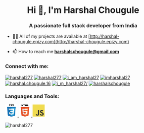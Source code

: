 <h1 align="center">Hi 👋, I'm Harshal Chougule</h1>
<h3 align="center">A passionate full stack developer from India</h3>

- 👨‍💻 All of my projects are available at [http://harshal-chougule.epizy.com](http://harshal-chougule.epizy.com)

- 📫 How to reach me **harshalschougule@gmail.com**

<h3 align="left">Connect with me:</h3>
<p align="left">
<a href="https://codepen.io/harshal277" target="blank"><img align="center" src="https://raw.githubusercontent.com/rahuldkjain/github-profile-readme-generator/master/src/images/icons/Social/codepen.svg" alt="harshal277" height="30" width="40" /></a>
<a href="https://dev.to/harshal277" target="blank"><img align="center" src="https://raw.githubusercontent.com/rahuldkjain/github-profile-readme-generator/master/src/images/icons/Social/devto.svg" alt="harshal277" height="30" width="40" /></a>
<a href="https://twitter.com/i_am_harshal27" target="blank"><img align="center" src="https://raw.githubusercontent.com/rahuldkjain/github-profile-readme-generator/master/src/images/icons/Social/twitter.svg" alt="i_am_harshal27" height="30" width="40" /></a>
<a href="https://linkedin.com/in/imharshal27" target="blank"><img align="center" src="https://raw.githubusercontent.com/rahuldkjain/github-profile-readme-generator/master/src/images/icons/Social/linked-in-alt.svg" alt="imharshal27" height="30" width="40" /></a>
<a href="https://fb.com/harshal.chougule.16" target="blank"><img align="center" src="https://raw.githubusercontent.com/rahuldkjain/github-profile-readme-generator/master/src/images/icons/Social/facebook.svg" alt="harshal.chougule.16" height="30" width="40" /></a>
<a href="https://instagram.com/i_m_harshal27/" target="blank"><img align="center" src="https://raw.githubusercontent.com/rahuldkjain/github-profile-readme-generator/master/src/images/icons/Social/instagram.svg" alt="i_m_harshal27/" height="30" width="40" /></a>
<a href="https://www.hackerrank.com/harshalschougule" target="blank"><img align="center" src="https://raw.githubusercontent.com/rahuldkjain/github-profile-readme-generator/master/src/images/icons/Social/hackerrank.svg" alt="harshalschougule" height="30" width="40" /></a>
</p>

<h3 align="left">Languages and Tools:</h3>
<p align="left"> <a href="https://www.w3schools.com/css/" target="_blank" rel="noreferrer"> <img src="https://raw.githubusercontent.com/devicons/devicon/master/icons/css3/css3-original-wordmark.svg" alt="css3" width="40" height="40"/> </a> <a href="https://www.w3.org/html/" target="_blank" rel="noreferrer"> <img src="https://raw.githubusercontent.com/devicons/devicon/master/icons/html5/html5-original-wordmark.svg" alt="html5" width="40" height="40"/> </a> <a href="https://developer.mozilla.org/en-US/docs/Web/JavaScript" target="_blank" rel="noreferrer"> <img src="https://raw.githubusercontent.com/devicons/devicon/master/icons/javascript/javascript-original.svg" alt="javascript" width="40" height="40"/> </a> </p>

<p><img align="center" src="https://github-readme-stats.vercel.app/api/top-langs?username=harshal277&show_icons=true&locale=en&layout=compact" alt="harshal277" /></p>
